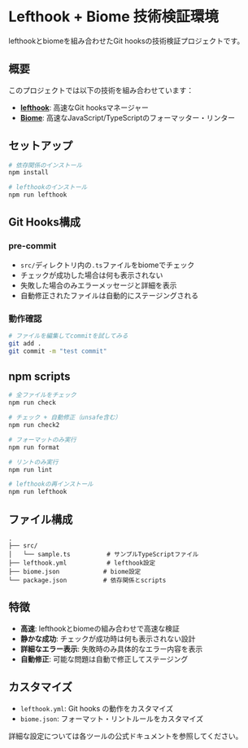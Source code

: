 # Lefthook + Biome 技術検証環境

lefthookとbiomeを組み合わせたGit hooksの技術検証プロジェクトです。

## 概要

このプロジェクトでは以下の技術を組み合わせています：

- **[lefthook](https://github.com/evilmartians/lefthook)**: 高速なGit hooksマネージャー
- **[Biome](https://biomejs.dev/)**: 高速なJavaScript/TypeScriptのフォーマッター・リンター

## セットアップ

```bash
# 依存関係のインストール
npm install

# lefthookのインストール
npm run lefthook
```

## Git Hooks構成

### pre-commit
- `src/`ディレクトリ内の`.ts`ファイルをbiomeでチェック
- チェックが成功した場合は何も表示されない
- 失敗した場合のみエラーメッセージと詳細を表示
- 自動修正されたファイルは自動的にステージングされる

### 動作確認

```bash
# ファイルを編集してcommitを試してみる  
git add .
git commit -m "test commit"
```

## npm scripts

```bash
# 全ファイルをチェック
npm run check

# チェック + 自動修正（unsafe含む）
npm run check2

# フォーマットのみ実行
npm run format

# リントのみ実行
npm run lint

# lefthookの再インストール
npm run lefthook
```

## ファイル構成

```
.
├── src/
│   └── sample.ts          # サンプルTypeScriptファイル
├── lefthook.yml           # lefthook設定
├── biome.json            # biome設定
└── package.json          # 依存関係とscripts
```

## 特徴

- **高速**: lefthookとbiomeの組み合わせで高速な検証
- **静かな成功**: チェックが成功時は何も表示されない設計
- **詳細なエラー表示**: 失敗時のみ具体的なエラー内容を表示
- **自動修正**: 可能な問題は自動で修正してステージング

## カスタマイズ

- `lefthook.yml`: Git hooks の動作をカスタマイズ
- `biome.json`: フォーマット・リントルールをカスタマイズ

詳細な設定については各ツールの公式ドキュメントを参照してください。
